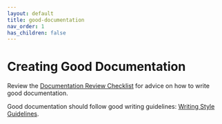 ```yaml
---
layout: default
title: good-documentation
nav_order: 1
has_children: false
---
```


# Creating Good Documentation

Review the [Documentation Review Checklist](../../code-reviews/recipes/markdown.md#code-review-checklist) for advice on how to write good documentation.

Good documentation should follow good writing guidelines: [Writing Style Guidelines](../../code-reviews/recipes/markdown.md#writing-style-guidelines).
